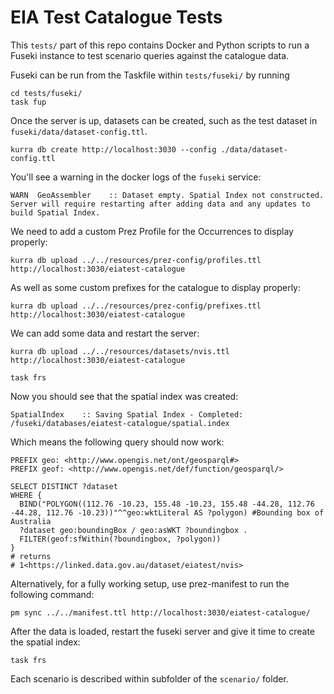 # EIA Test Catalogue Tests

This `tests/` part of this repo contains Docker and Python scripts to run a Fuseki instance to test scenario queries against the catalogue data.

Fuseki can be run from the Taskfile within `tests/fuseki/` by running

```
cd tests/fuseki/
task fup
```

Once the server is up, datasets can be created, such as the test dataset in `fuseki/data/dataset-config.ttl`.

```
kurra db create http://localhost:3030 --config ./data/dataset-config.ttl
```

You'll see a warning in the docker logs of the `fuseki` service:

```
WARN  GeoAssembler    :: Dataset empty. Spatial Index not constructed. Server will require restarting after adding data and any updates to build Spatial Index.
```

We need to add a custom Prez Profile for the Occurrences to display properly:

```
kurra db upload ../../resources/prez-config/profiles.ttl http://localhost:3030/eiatest-catalogue
```

As well as some custom prefixes for the catalogue to display properly:
```
kurra db upload ../../resources/prez-config/prefixes.ttl http://localhost:3030/eiatest-catalogue
```

We can add some data and restart the server:
```
kurra db upload ../../resources/datasets/nvis.ttl http://localhost:3030/eiatest-catalogue

task frs
```

Now you should see that the spatial index was created:

```
SpatialIndex    :: Saving Spatial Index - Completed: /fuseki/databases/eiatest-catalogue/spatial.index
```

Which means the following query should now work:

```
PREFIX geo: <http://www.opengis.net/ont/geosparql#>
PREFIX geof: <http://www.opengis.net/def/function/geosparql/>

SELECT DISTINCT ?dataset
WHERE {
  BIND("POLYGON((112.76 -10.23, 155.48 -10.23, 155.48 -44.28, 112.76 -44.28, 112.76 -10.23))"^^geo:wktLiteral AS ?polygon) #Bounding box of Australia
  ?dataset geo:boundingBox / geo:asWKT ?boundingbox .
  FILTER(geof:sfWithin(?boundingbox, ?polygon))
}
# returns
# 1<https://linked.data.gov.au/dataset/eiatest/nvis>
```

Alternatively, for a fully working setup, use prez-manifest to run the following command:

```
pm sync ../../manifest.ttl http://localhost:3030/eiatest-catalogue/
```

After the data is loaded, restart the fuseki server and give it time to create the spatial index:

```
task frs
```

Each scenario is described within subfolder of the `scenario/` folder.

